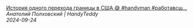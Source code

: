 <!--2024-09-24 15:00:32-->
<div class="yb">
  <a class="nodecor" href="/posts.html?rabota/istoriya_odnogo_perehoda_granicy_v_ssha_handyman_rabotavssha_immigraciyavssha">
    <img class="preview" data-videoid="NtaieoL4skc" src="https://i3.ytimg.com/vi/NtaieoL4skc/hqdefault.jpg" align="middle" alt="">
  </a>
  <div class="inlbl text">
    <a class="nodecor" href="/posts.html?rabota/istoriya_odnogo_perehoda_granicy_v_ssha_handyman_rabotavssha_immigraciyavssha">История одного перехода границы в США 😅 #handyman #работавсш...</a><br>
    <i class="smaller2">Анатолий Полховский | HandyTeddy </i><br>
    <i class="smaller3">2024-09-24</i>
  </div>
</div>
